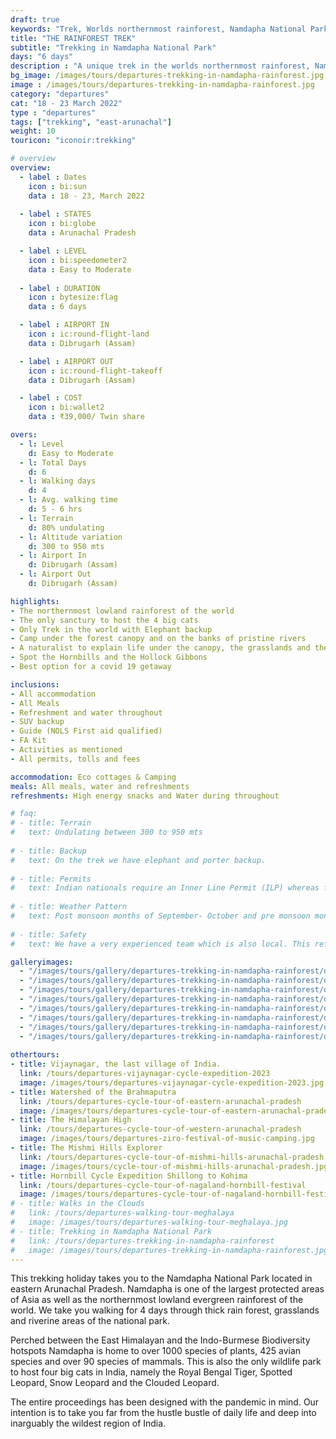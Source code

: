 ```yaml
---
draft: true
keywords: "Trek, Worlds northernmost rainforest, Namdapha National Park, Eastern Arunachal Pradesh, Arunachal Pradesh"
title: "THE RAINFOREST TREK"
subtitle: "Trekking in Namdapha National Park"
days: "6 days"
description : "A unique trek in the worlds northernmost rainforest, Namdapha National Park of Eastern Arunachal Pradesh."
bg_image: /images/tours/departures-trekking-in-namdapha-rainforest.jpg
image : /images/tours/departures-trekking-in-namdapha-rainforest.jpg
category: "departures"
cat: "18 - 23 March 2022"
type : "departures"
tags: ["trekking", "east-arunachal"]
weight: 10
touricon: "iconoir:trekking"

# overview
overview:
  - label : Dates
    icon : bi:sun
    data : 18 - 23, March 2022
    
  - label : STATES
    icon : bi:globe
    data : Arunachal Pradesh 

  - label : LEVEL
    icon : bi:speedometer2
    data : Easy to Moderate
    
  - label : DURATION
    icon : bytesize:flag
    data : 6 days

  - label : AIRPORT IN
    icon : ic:round-flight-land
    data : Dibrugarh (Assam)

  - label : AIRPORT OUT
    icon : ic:round-flight-takeoff
    data : Dibrugarh (Assam)

  - label : COST
    icon : bi:wallet2
    data : ₹39,000/ Twin share

overs:
  - l: Level 
    d: Easy to Moderate
  - l: Total Days 
    d: 6
  - l: Walking days 
    d: 4
  - l: Avg. walking time 
    d: 5 - 6 hrs
  - l: Terrain 
    d: 80% undulating
  - l: Altitude variation 
    d: 300 to 950 mts
  - l: Airport In 
    d: Dibrugarh (Assam)
  - l: Airport Out 
    d: Dibrugarh (Assam)

highlights:
- The northernmost lowland rainforest of the world
- The only sanctury to host the 4 big cats
- Only Trek in the world with Elephant backup
- Camp under the forest canopy and on the banks of pristine rivers
- A naturalist to explain life under the canopy, the grasslands and the riverine areas
- Spot the Hornbills and the Hollock Gibbons
- Best option for a covid 19 getaway

inclusions:
- All accommodation
- All Meals
- Refreshment and water throughout
- SUV backup 
- Guide (NOLS First aid qualified)
- FA Kit
- Activities as mentioned
- All permits, tolls and fees

accommodation: Eco cottages & Camping
meals: All meals, water and refreshments
refreshments: High energy snacks and Water during throughout   

# faq:
# - title: Terrain
#   text: Undulating between 300 to 950 mts
 
# - title: Backup
#   text: On the trek we have elephant and porter backup.
 
# - title: Permits
#   text: Indian nationals require an Inner Line Permit (ILP) whereas foreign nationals require a Restricted Area Permit (RAP / PAP). These have a govt. charge attached to them. Rest assured we take care of the arrangements.
 
# - title: Weather Pattern
#   text: Post monsoon months of September- October and pre monsoon months of March-April are very pleasant with blue skies and a fair days. Peak winters are from November to February with the mercury coming down below 15 C in the nights, where as the days are quite pleasant.
 
# - title: Safety
#   text: We have a very experienced team which is also local. This reflects in the overall safety of our tours. Rest assured your guides know where extra attention is required and when. All our routes are well known to us, we know where the nearest medical facilities are, we know whom to contact if in case of an emergency, we know all the alternate routes in case of road blockages. We have CASEVAC protocols in place to streamline the process in case of emergencies. You can rest easy knowing that in the outdoors in general and this region in particular you are in safe hands with us.

galleryimages:
  - "/images/tours/gallery/departures-trekking-in-namdapha-rainforest/departures-trekking-in-namdapha-rainforest1.jpg"
  - "/images/tours/gallery/departures-trekking-in-namdapha-rainforest/departures-trekking-in-namdapha-rainforest2.jpg"
  - "/images/tours/gallery/departures-trekking-in-namdapha-rainforest/departures-trekking-in-namdapha-rainforest3.jpg"
  - "/images/tours/gallery/departures-trekking-in-namdapha-rainforest/departures-trekking-in-namdapha-rainforest4.jpg"
  - "/images/tours/gallery/departures-trekking-in-namdapha-rainforest/departures-trekking-in-namdapha-rainforest5.jpg"
  - "/images/tours/gallery/departures-trekking-in-namdapha-rainforest/departures-trekking-in-namdapha-rainforest6.jpg"
  - "/images/tours/gallery/departures-trekking-in-namdapha-rainforest/departures-trekking-in-namdapha-rainforest7.jpg"
  - "/images/tours/gallery/departures-trekking-in-namdapha-rainforest/departures-trekking-in-namdapha-rainforest8.jpg"  
    
othertours:
- title: Vijaynagar, the last village of India.
  link: /tours/departures-vijaynagar-cycle-expedition-2023
  image: /images/tours/departures-vijaynagar-cycle-expedition-2023.jpg
- title: Watershed of the Brahmaputra
  link: /tours/departures-cycle-tour-of-eastern-arunachal-pradesh
  image: /images/tours/departures-cycle-tour-of-eastern-arunachal-pradesh.jpg
- title: The Himalayan High
  link: /tours/departures-cycle-tour-of-western-arunachal-pradesh
  image: /images/tours/departures-ziro-festival-of-music-camping.jpg
- title: The Mishmi Hills Explorer 
  link: /tours/departures-cycle-tour-of-mishmi-hills-arunachal-pradesh
  image: /images/tours/cycle-tour-of-mishmi-hills-arunachal-pradesh.jpg
- title: Hornbill Cycle Expedition Shillong to Kohima
  link: /tours/departures-cycle-tour-of-nagaland-hornbill-festival
  image: /images/tours/departures-cycle-tour-of-nagaland-hornbill-festival.jpg
# - title: Walks in the Clouds
#   link: /tours/departures-walking-tour-meghalaya
#   image: /images/tours/departures-walking-tour-meghalaya.jpg
# - title: Trekking in Namdapha National Park
#   link: /tours/departures-trekking-in-namdapha-rainforest
#   image: /images/tours/departures-trekking-in-namdapha-rainforest.jpg    
---
```



This trekking holiday takes you to the Namdapha National Park located in eastern Arunachal Pradesh. Namdapha is one of the largest protected areas of Asia as well as the northernmost lowland evergreen rainforest of the world. We take you walking for 4 days through thick rain forest, grasslands and riverine areas of the national park.

Perched between the East Himalayan and the Indo-Burmese Biodiversity hotspots Namdapha is home to over 1000 species of plants, 425 avian species and over 90 species of mammals. This is also the only wildlife park to host four big cats in India, namely the Royal Bengal Tiger, Spotted Leopard, Snow Leopard and the Clouded Leopard.

The entire proceedings has been designed with the pandemic in mind. Our intention is to take you far from the hustle bustle of daily life and deep into inarguably the wildest region of India.
